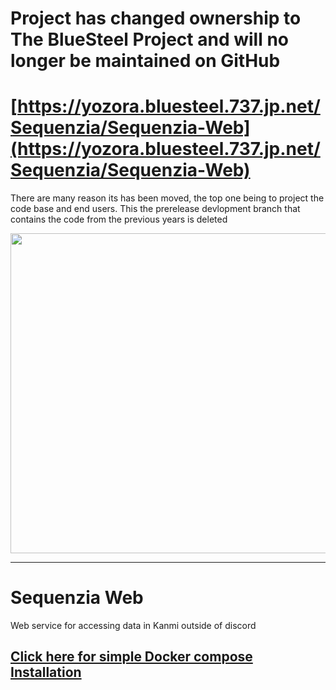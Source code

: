 # Project has changed ownership to The BlueSteel Project and will no longer be maintained on GitHub
# [https://yozora.bluesteel.737.jp.net/Sequenzia/Sequenzia-Web](https://yozora.bluesteel.737.jp.net/Sequenzia/Sequenzia-Web)
There are many reason its has been moved, the top one being to project the code base and end users. This the prerelease devlopment branch that contains the code from the previous years is deleted

<img src="https://user-images.githubusercontent.com/15165770/176505424-2e88c783-7294-48d9-bb0d-ce8da8ae0302.png" width="512" /><br/>

---

# Sequenzia Web

Web service for accessing data in Kanmi outside of discord

## [Click here for simple Docker compose Installation](https://github.com/UiharuKazari2008/sequenzia-compose/)
